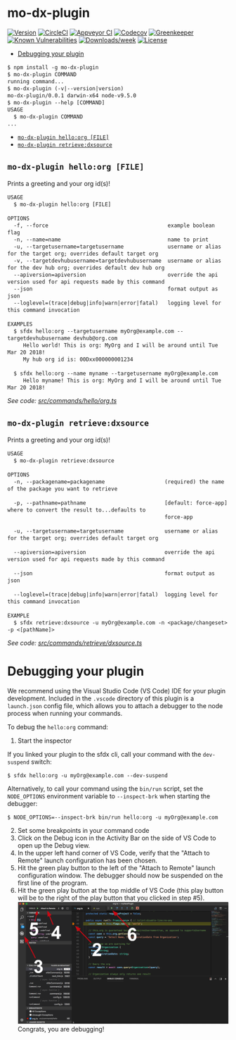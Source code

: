 mo-dx-plugin
============



[![Version](https://img.shields.io/npm/v/mo-dx-plugin.svg)](https://npmjs.org/package/mo-dx-plugin)
[![CircleCI](https://circleci.com/gh/ForceProjects/mo-dx-plugin/tree/master.svg?style=shield)](https://circleci.com/gh/ForceProjects/mo-dx-plugin/tree/master)
[![Appveyor CI](https://ci.appveyor.com/api/projects/status/github/ForceProjects/mo-dx-plugin?branch=master&svg=true)](https://ci.appveyor.com/project/heroku/mo-dx-plugin/branch/master)
[![Codecov](https://codecov.io/gh/ForceProjects/mo-dx-plugin/branch/master/graph/badge.svg)](https://codecov.io/gh/ForceProjects/mo-dx-plugin)
[![Greenkeeper](https://badges.greenkeeper.io/ForceProjects/mo-dx-plugin.svg)](https://greenkeeper.io/)
[![Known Vulnerabilities](https://snyk.io/test/github/ForceProjects/mo-dx-plugin/badge.svg)](https://snyk.io/test/github/ForceProjects/mo-dx-plugin)
[![Downloads/week](https://img.shields.io/npm/dw/mo-dx-plugin.svg)](https://npmjs.org/package/mo-dx-plugin)
[![License](https://img.shields.io/npm/l/mo-dx-plugin.svg)](https://github.com/ForceProjects/mo-dx-plugin/blob/master/package.json)

<!-- toc -->
* [Debugging your plugin](#debugging-your-plugin)
<!-- tocstop -->
<!-- install -->
<!-- usage -->
```sh-session
$ npm install -g mo-dx-plugin
$ mo-dx-plugin COMMAND
running command...
$ mo-dx-plugin (-v|--version|version)
mo-dx-plugin/0.0.1 darwin-x64 node-v9.5.0
$ mo-dx-plugin --help [COMMAND]
USAGE
  $ mo-dx-plugin COMMAND
...
```
<!-- usagestop -->
<!-- commands -->
* [`mo-dx-plugin hello:org [FILE]`](#mo-dx-plugin-helloorg-file)
* [`mo-dx-plugin retrieve:dxsource`](#mo-dx-plugin-retrievedxsource)

## `mo-dx-plugin hello:org [FILE]`

Prints a greeting and your org id(s)!

```
USAGE
  $ mo-dx-plugin hello:org [FILE]

OPTIONS
  -f, --force                                      example boolean flag
  -n, --name=name                                  name to print
  -u, --targetusername=targetusername              username or alias for the target org; overrides default target org
  -v, --targetdevhubusername=targetdevhubusername  username or alias for the dev hub org; overrides default dev hub org
  --apiversion=apiversion                          override the api version used for api requests made by this command
  --json                                           format output as json
  --loglevel=(trace|debug|info|warn|error|fatal)   logging level for this command invocation

EXAMPLES
  $ sfdx hello:org --targetusername myOrg@example.com --targetdevhubusername devhub@org.com
     Hello world! This is org: MyOrg and I will be around until Tue Mar 20 2018!
     My hub org id is: 00Dxx000000001234
  
  $ sfdx hello:org --name myname --targetusername myOrg@example.com
     Hello myname! This is org: MyOrg and I will be around until Tue Mar 20 2018!
```

_See code: [src/commands/hello/org.ts](https://github.com/ForceProjects/mo-dx-plugin/blob/v0.0.1/src/commands/hello/org.ts)_

## `mo-dx-plugin retrieve:dxsource`

Prints a greeting and your org id(s)!

```
USAGE
  $ mo-dx-plugin retrieve:dxsource

OPTIONS
  -n, --packagename=packagename                   (required) the name of the package you want to retrieve

  -p, --pathname=pathname                         [default: force-app] where to convert the result to...defaults to
                                                  force-app

  -u, --targetusername=targetusername             username or alias for the target org; overrides default target org

  --apiversion=apiversion                         override the api version used for api requests made by this command

  --json                                          format output as json

  --loglevel=(trace|debug|info|warn|error|fatal)  logging level for this command invocation

EXAMPLE
  $ sfdx retrieve:dxsource -u myOrg@example.com -n <package/changeset> -p <[pathName]>
```

_See code: [src/commands/retrieve/dxsource.ts](https://github.com/ForceProjects/mo-dx-plugin/blob/v0.0.1/src/commands/retrieve/dxsource.ts)_
<!-- commandsstop -->
<!-- debugging-your-plugin -->
# Debugging your plugin
We recommend using the Visual Studio Code (VS Code) IDE for your plugin development. Included in the `.vscode` directory of this plugin is a `launch.json` config file, which allows you to attach a debugger to the node process when running your commands.

To debug the `hello:org` command: 
1. Start the inspector
  
If you linked your plugin to the sfdx cli, call your command with the `dev-suspend` switch: 
```sh-session
$ sfdx hello:org -u myOrg@example.com --dev-suspend
```
  
Alternatively, to call your command using the `bin/run` script, set the `NODE_OPTIONS` environment variable to `--inspect-brk` when starting the debugger:
```sh-session
$ NODE_OPTIONS=--inspect-brk bin/run hello:org -u myOrg@example.com
```

2. Set some breakpoints in your command code
3. Click on the Debug icon in the Activity Bar on the side of VS Code to open up the Debug view.
4. In the upper left hand corner of VS Code, verify that the "Attach to Remote" launch configuration has been chosen.
5. Hit the green play button to the left of the "Attach to Remote" launch configuration window. The debugger should now be suspended on the first line of the program. 
6. Hit the green play button at the top middle of VS Code (this play button will be to the right of the play button that you clicked in step #5).
<br><img src=".images/vscodeScreenshot.png" width="480" height="278"><br>
Congrats, you are debugging!
